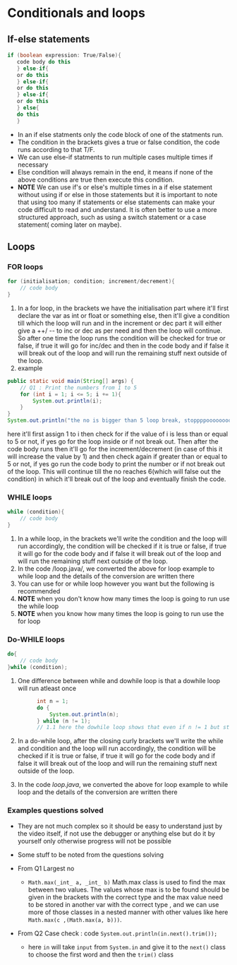 # Conditionals and loops

## If-else statements

``` java
if (boolean expression: True/False){
   code body do this
   } else-if{
   or do this
   } else-if{
   or do this
   } else-if{
   or do this
   } else{
   do this
   }
```

- In an if else statments only the code block of one of the statments run.
- The condition in the brackets gives a true or false condition, the code runs according to that T/F.
- We can use else-if statments to run multiple cases multiple times if necessary
- Else condition will always remain in the end, it means if none of the above conditions are true then execute this condition.
- **NOTE** We can use if's or else's multiple times in a if else statement without using if or else in those statements but it is important to note that using too many if statements or else statements can make your code difficult to read and understand. It is often better to use a more structured approach, such as using a switch statement or a case statement( coming later on maybe).

## Loops

### **FOR** loops

``` java
for (initialisation; condition; increment/decrement){
    // code body
}
```

1. In a for loop, in the brackets we have the initialisation part where it'll first declare the var as int or float or something else, then it'll give a condition till which the loop will run and in the increment or dec part it will either give a ++/ -- to inc or dec as per need and then the loop will continue. So after one time the loop runs the condition will be checked for true or false, if true it will go for inc/dec and then in the code body and if false it will break out of the loop and will run the remaining stuff next outside of the loop.
2. example

``` java
public static void main(String[] args) {
    // Q1 : Print the numbers from 1 to 5
    for (int i = 1; i <= 5; i += 1){
        System.out.println(i);
    }
}
System.out.println("the no is bigger than 5 loop break, stoppppooooooooo");
```

   here it'll first assign 1 to i then check for if the value of i is less than or equal to 5 or not, if yes go for the loop inside or if not break out. Then after the code body runs then it'll go for the increment/decrement (in case of this it will increase the value by 1) and then check again if greater than or equal to 5 or not, if yes go run the code body to print the number or if not break out of the loop. This will continue till the no reaches 6(which will false out the condition) in which it'll break out of the loop and eventually finish the code.

### **WHILE** loops

``` java
while (condition){
    // code body
}
```

1. In a while loop, in the brackets we'll write the condition and the loop will run accordingly, the condition will be checked if it is true or false, if true it will go for the code body and if false it will break out of the loop and will run the remaining stuff next outside of the loop.
2. In the code /loop.java/, we converted the above for loop example to while loop and the details of the conversion are written there
3. You can use for or while loop however you want but the following is recommended
4. **NOTE** when you don't know how many times the loop is going to run use the while loop
5. **NOTE** when you know how many times the loop is going to run use the for loop

### **Do-WHILE** loops

``` java
do{
    // code body
}while (condition);
```

1. One difference between while and dowhile loop is that a dowhile loop will run atleast once

   ``` java
         int n = 1;
         do {
             System.out.println(n);
         } while (n != 1);
         // 1.1 here the dowhile loop shows that even if n != 1 but still the loop runs one time because first it executes the body then it goes for the change condition which proves the above statement
   ```

2. In a do-while loop, after the closing curly brackets we'll write the while and condition and the loop will run accordingly, the condition will be checked if it is true or false, if true it will go for the code body and if false it will break out of the loop and will run the remaining stuff next outside of the loop.
3. In the code _loop.java_, we converted the above for loop example to while loop and the details of the conversion are written there

### Examples questions solved

- They are not much complex so it should be easy to understand just by the video itself, if not use the debugger or anything else but do it by yourself only otherwise progress will not be possible
- Some stuff to be noted from the questions solving

- From Q1 Largest no
  - `Math.max(_int_ a, _int_ b)` Math.max class is used to find the max between two values. The values whose max is to be found should be given in the brackets with the correct type and the max value need to be stored in another var with the correct type , and we can use more of those classes in a nested manner with other values like here `Math.max(c ,(Math.max(a, b)))`.

- From Q2 Case check : code `System.out.println(in.next().trim());`  
  - here `in` will take `input` from `System.in` and give it to the `next()` class to choose the first word and then the `trim()` class 
